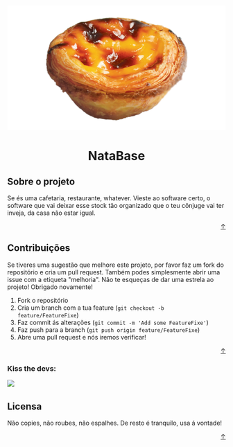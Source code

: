 
<p align="center">
  <img src="https://github.com/Samucahub/NataBase/blob/8651148f0682348e0d07abeef1214f7b6a3c84d2/Images/nata.png" alt="logo"/>
</p>


<h1 align="center">NataBase</h1>

<h2>Sobre o projeto</h2>

Se és uma cafetaria, restaurante, whatever. Vieste ao software certo, o software que vai deixar esse stock tão organizado que o teu cônjuge vai ter inveja, da casa não estar igual.

<p align="right"><a href="#readme-top">↑</a></p>

<!-- CONTRIBUTING -->
## Contribuições


Se tiveres uma sugestão que melhore este projeto, por favor faz um fork do repositório e cria um pull request. Também podes simplesmente abrir uma issue com a etiqueta "melhoria".
Não te esqueças de dar uma estrela ao projeto! Obrigado novamente!

1. Fork o repositório
2. Cria um branch com a tua feature (`git checkout -b feature/FeatureFixe`)
3. Faz commit ás alterações (`git commit -m 'Add some FeatureFixe'`)
4. Faz push para a branch (`git push origin feature/FeatureFixe`)
5. Abre uma pull request e nós iremos verificar!

<p align="right"><a href="#readme-top">↑</a></p>

### Kiss the devs:

<a href="https://github.com/Samucahub/NataBase/graphs/contributors">
  <img src="https://contrib.rocks/image?repo=Samucahub/NataBase" />
</a>

<!-- LICENSE -->
## Licensa

Não copies, não roubes, não espalhes. De resto é tranquilo, usa á vontade!

<p align="right"><a href="#readme-top">↑</a></p>
